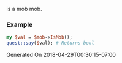 is a mob mob.
### Example

```perl
my $val = $mob->IsMob();
quest::say($val); # Returns bool
```


Generated On 2018-04-29T00:30:15-07:00
